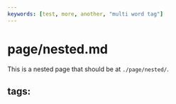 ```yaml
---
keywords: [test, more, another, "multi word tag"]
---
```


# page/nested.md

This is a nested page that should be at `./page/nested/`.

<div id="tags">

## tags:

</div>
